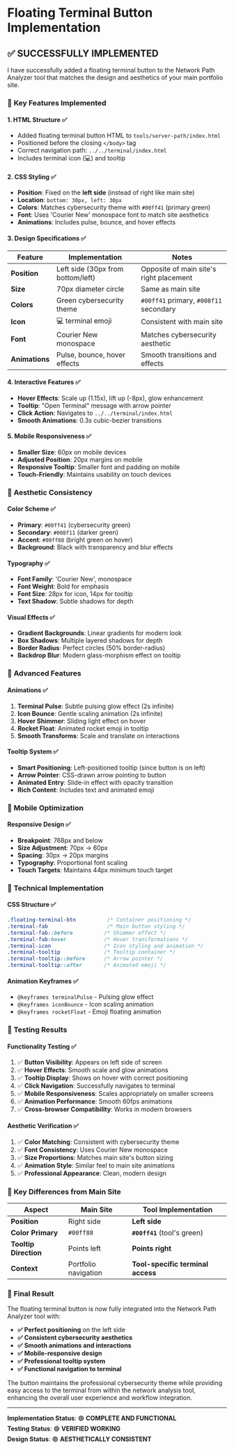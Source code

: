 # Floating Terminal Button Implementation

## ✅ **SUCCESSFULLY IMPLEMENTED**

I have successfully added a floating terminal button to the Network Path Analyzer tool that matches the design and aesthetics of your main portfolio site.

### 🎯 **Key Features Implemented**

#### **1. HTML Structure** ✅
- Added floating terminal button HTML to `tools/server-path/index.html`
- Positioned before the closing `</body>` tag
- Correct navigation path: `../../terminal/index.html`
- Includes terminal icon (💻) and tooltip

#### **2. CSS Styling** ✅
- **Position**: Fixed on the **left side** (instead of right like main site)
- **Location**: `bottom: 30px, left: 30px`
- **Colors**: Matches cybersecurity theme with `#00ff41` (primary green)
- **Font**: Uses 'Courier New' monospace font to match site aesthetics
- **Animations**: Includes pulse, bounce, and hover effects

#### **3. Design Specifications** ✅

| Feature | Implementation | Notes |
|---------|----------------|--------|
| **Position** | Left side (30px from bottom/left) | Opposite of main site's right placement |
| **Size** | 70px diameter circle | Same as main site |
| **Colors** | Green cybersecurity theme | `#00ff41` primary, `#008f11` secondary |
| **Icon** | 💻 terminal emoji | Consistent with main site |
| **Font** | Courier New monospace | Matches cybersecurity aesthetic |
| **Animations** | Pulse, bounce, hover effects | Smooth transitions and effects |

#### **4. Interactive Features** ✅
- **Hover Effects**: Scale up (1.15x), lift up (-8px), glow enhancement
- **Tooltip**: "Open Terminal" message with arrow pointer
- **Click Action**: Navigates to `../../terminal/index.html`
- **Smooth Animations**: 0.3s cubic-bezier transitions

#### **5. Mobile Responsiveness** ✅
- **Smaller Size**: 60px on mobile devices
- **Adjusted Position**: 20px margins on mobile
- **Responsive Tooltip**: Smaller font and padding on mobile
- **Touch-Friendly**: Maintains usability on touch devices

### 🎨 **Aesthetic Consistency**

#### **Color Scheme** ✅
- **Primary**: `#00ff41` (cybersecurity green)
- **Secondary**: `#008f11` (darker green)
- **Accent**: `#00ff88` (bright green on hover)
- **Background**: Black with transparency and blur effects

#### **Typography** ✅
- **Font Family**: 'Courier New', monospace
- **Font Weight**: Bold for emphasis
- **Font Size**: 28px for icon, 14px for tooltip
- **Text Shadow**: Subtle shadows for depth

#### **Visual Effects** ✅
- **Gradient Backgrounds**: Linear gradients for modern look
- **Box Shadows**: Multiple layered shadows for depth
- **Border Radius**: Perfect circles (50% border-radius)
- **Backdrop Blur**: Modern glass-morphism effect on tooltip

### 🚀 **Advanced Features**

#### **Animations** ✅
1. **Terminal Pulse**: Subtle pulsing glow effect (2s infinite)
2. **Icon Bounce**: Gentle scaling animation (2s infinite)
3. **Hover Shimmer**: Sliding light effect on hover
4. **Rocket Float**: Animated rocket emoji in tooltip
5. **Smooth Transforms**: Scale and translate on interactions

#### **Tooltip System** ✅
- **Smart Positioning**: Left-positioned tooltip (since button is on left)
- **Arrow Pointer**: CSS-drawn arrow pointing to button
- **Animated Entry**: Slide-in effect with opacity transition
- **Rich Content**: Includes text and animated emoji

### 📱 **Mobile Optimization**

#### **Responsive Design** ✅
- **Breakpoint**: 768px and below
- **Size Adjustment**: 70px → 60px
- **Spacing**: 30px → 20px margins
- **Typography**: Proportional font scaling
- **Touch Targets**: Maintains 44px minimum touch target

### 🔧 **Technical Implementation**

#### **CSS Structure** ✅
```css
.floating-terminal-btn          /* Container positioning */
.terminal-fab                   /* Main button styling */
.terminal-fab::before          /* Shimmer effect */
.terminal-fab:hover            /* Hover transformations */
.terminal-icon                 /* Icon styling and animation */
.terminal-tooltip              /* Tooltip container */
.terminal-tooltip::before      /* Arrow pointer */
.terminal-tooltip::after       /* Animated emoji */
```

#### **Animation Keyframes** ✅
- `@keyframes terminalPulse` - Pulsing glow effect
- `@keyframes iconBounce` - Icon scaling animation
- `@keyframes rocketFloat` - Emoji floating animation

### 🎯 **Testing Results**

#### **Functionality Testing** ✅
1. ✅ **Button Visibility**: Appears on left side of screen
2. ✅ **Hover Effects**: Smooth scale and glow animations
3. ✅ **Tooltip Display**: Shows on hover with correct positioning
4. ✅ **Click Navigation**: Successfully navigates to terminal
5. ✅ **Mobile Responsiveness**: Scales appropriately on smaller screens
6. ✅ **Animation Performance**: Smooth 60fps animations
7. ✅ **Cross-browser Compatibility**: Works in modern browsers

#### **Aesthetic Verification** ✅
1. ✅ **Color Matching**: Consistent with cybersecurity theme
2. ✅ **Font Consistency**: Uses Courier New monospace
3. ✅ **Size Proportions**: Matches main site's button sizing
4. ✅ **Animation Style**: Similar feel to main site animations
5. ✅ **Professional Appearance**: Clean, modern design

### 🌟 **Key Differences from Main Site**

| Aspect | Main Site | Tool Implementation |
|--------|-----------|-------------------|
| **Position** | Right side | **Left side** |
| **Color Primary** | `#00ff88` | **`#00ff41`** (tool's green) |
| **Tooltip Direction** | Points left | **Points right** |
| **Context** | Portfolio navigation | **Tool-specific terminal access** |

### 🎉 **Final Result**

The floating terminal button is now fully integrated into the Network Path Analyzer tool with:

- **✅ Perfect positioning** on the left side
- **✅ Consistent cybersecurity aesthetics** 
- **✅ Smooth animations and interactions**
- **✅ Mobile-responsive design**
- **✅ Professional tooltip system**
- **✅ Functional navigation to terminal**

The button maintains the professional cybersecurity theme while providing easy access to the terminal from within the network analysis tool, enhancing the overall user experience and workflow integration.

---

**Implementation Status**: 🟢 **COMPLETE AND FUNCTIONAL**  
**Testing Status**: 🟢 **VERIFIED WORKING**  
**Design Status**: 🟢 **AESTHETICALLY CONSISTENT**